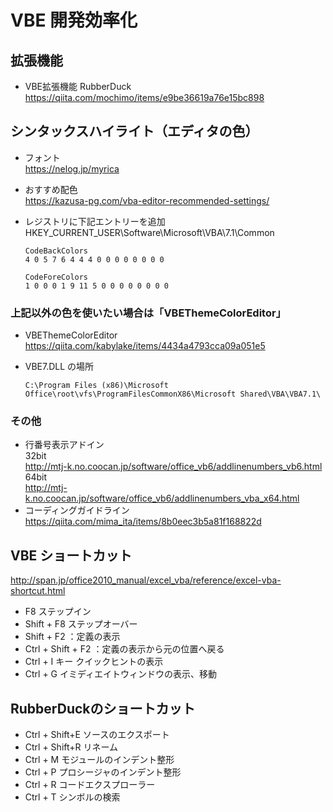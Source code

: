 # VBE 開発効率化

## 拡張機能 
- VBE拡張機能 RubberDuck
https://qiita.com/mochimo/items/e9be36619a76e15bc898

## シンタックスハイライト（エディタの色）
- フォント  
https://nelog.jp/myrica

- おすすめ配色  
https://kazusa-pg.com/vba-editor-recommended-settings/


- レジストリに下記エントリーを追加  
    HKEY_CURRENT_USER\Software\Microsoft\VBA\7.1\Common
    ```
    CodeBackColors
    4 0 5 7 6 4 4 4 0 0 0 0 0 0 0 0 

    CodeForeColors
    1 0 0 0 1 9 11 5 0 0 0 0 0 0 0 0 
    ```

### 上記以外の色を使いたい場合は「VBEThemeColorEditor」

- VBEThemeColorEditor  
https://qiita.com/kabylake/items/4434a4793cca09a051e5

- VBE7.DLL の場所
    ```
    C:\Program Files (x86)\Microsoft Office\root\vfs\ProgramFilesCommonX86\Microsoft Shared\VBA\VBA7.1\
    ```

### その他
- 行番号表示アドイン  
    32bit  
    http://mtj-k.no.coocan.jp/software/office_vb6/addlinenumbers_vb6.html  
    64bit  
    http://mtj-k.no.coocan.jp/software/office_vb6/addlinenumbers_vba_x64.html
- コーディングガイドライン  
https://qiita.com/mima_ita/items/8b0eec3b5a81f168822d

## VBE ショートカット
http://span.jp/office2010_manual/excel_vba/reference/excel-vba-shortcut.html

- F8 ステップイン
- Shift + F8 ステップオーバー
- Shift + F2 ：定義の表示  
- Ctrl + Shift + F2 ：定義の表示から元の位置へ戻る
- Ctrl + I キー クイックヒントの表示
- Ctrl + G	イミディエイトウィンドウの表示、移動

## RubberDuckのショートカット
- Ctrl + Shift+E ソースのエクスポート
- Ctrl + Shift+R リネーム
- Ctrl + M       モジュールのインデント整形
- Ctrl + P       プロシージャのインデント整形
- Ctrl + R       コードエクスプローラー
- Ctrl + T       シンボルの検索 